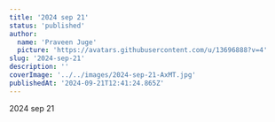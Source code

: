 ```yaml
---
title: '2024 sep 21'
status: 'published'
author:
  name: 'Praveen Juge'
  picture: 'https://avatars.githubusercontent.com/u/13696888?v=4'
slug: '2024-sep-21'
description: ''
coverImage: '../../images/2024-sep-21-AxMT.jpg'
publishedAt: '2024-09-21T12:41:24.865Z'
---
```


2024 sep 21
